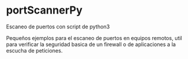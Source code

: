 # portScannerPy
Escaneo de puertos con script de python3

Pequeños ejemplos para el escaneo de puertos en equipos remotos, util para verificar la seguridad basica de un firewall o de aplicaciones a la escucha de peticiones.
